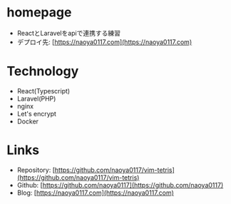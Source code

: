 # homepage
- ReactとLaravelをapiで連携する練習
- デプロイ先: [https://naoya0117.com](https://naoya0117.com)
# Technology
- React(Typescript)
- Laravel(PHP)
- nginx
- Let's encrypt
- Docker
# Links
- Repository: [https://github.com/naoya0117/vim-tetris](https://github.com/naoya0117/vim-tetris)
- Github: [https://github.com/naoya0117](https://github.com/naoya0117)
- Blog: [https://naoya0117.com](https://naoya0117.com)

